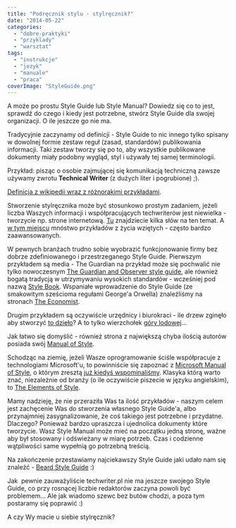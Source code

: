 ```yaml
---
title: "Podręcznik stylu - stylręcznik?"
date: "2014-05-22"
categories:
  - "dobre-praktyki"
  - "przyklady"
  - "warsztat"
tags:
  - "instrukcje"
  - "jezyk"
  - "manuale"
  - "praca"
coverImage: "StyleGuide.png"
---
```


A może po prostu Style Guide lub Style Manual? Dowiedz się co to jest, sprawdź do czego i kiedy jest potrzebne, stwórz Style Guide dla swojej organizacji. O ile jeszcze go nie ma.

Tradycyjnie zaczynamy od definicji - Style Guide to nic innego tylko spisany w dowolnej formie zestaw reguł (zasad, standardów) publikowania informacji. Taki zestaw tworzy się po to, aby wszystkie publikowane dokumenty miały podobny wygląd, styl i używały tej samej terminologii.

Przykład: pisząc o osobie zajmującej się komunikacją techniczną zawsze używamy zwrotu **Technical Writer** (z dużych liter i pogrubione) ;).

[Definicja z wikipedii wraz z różnorakimi przykładami](http://en.wikipedia.org/wiki/Style_guide).

Stworzenie stylręcznika może być stosunkowo prostym zadaniem, jeżeli liczba Waszych informacji i współpracujących techwriterów jest niewielka - tworzycie np. strone internetową. [Tu](http://alistapart.com/article/creating-style-guides) znajdziecie kilka słów na ten temat. A [w tym miejscu](http://susanjeanrobertson.com/code/style-guide-links/) mnóstwo przykładów z życia wziętych - często bardzo zaawansowanych.

W pewnych branżach trudno sobie wyobrazić funkcjonowanie firmy bez dobrze zdefiniowanego i przestrzeganego Style Guide. Pierwszym przykładem są media - The Guardian na przykład może się pochwalić nie tylko nowoczesnym [The Guardian and Observer style guide](http://www.theguardian.com/info/series/guardian-and-observer-style-guide), ale również bogatą tradycją w utrzymywaniu wysokich standardów - wcześniej pod nazwą [Style Book](http://image.guardian.co.uk/sys-files/Guardian/documents/2003/10/22/1928Styleguide.pdf?guni=Article:promo-tools%20Style%20guide%20info:microapp%20static:Style%20guide:Position7). Wspaniałe wprowadzenie do Style Guide (ze smakowitym sześcioma regułami George'a Orwella) znaleźliśmy na stronach [The Economist](http://www.economist.com/styleguide/introduction).

Drugim przykładem są oczywiście urzędnicy i biurokraci - ile drzew zginęło aby stworzyć [to dzieło](http://www.gpo.gov/fdsys/pkg/GPO-STYLEMANUAL-2008/pdf/GPO-STYLEMANUAL-2008.pdf)? A to tylko wierzchołek [góry lodowej](http://en.wikipedia.org/wiki/List_of_style_guides)...

Jak łatwo się domyślić - również strona z największą chyba ilością autorów posiada swój [Manual of Style](http://en.wikipedia.org/wiki/Wikipedia:Manual_of_Style).

Schodząc na ziemię, jeżeli Wasze oprogramowanie ściśle współpracuje z technologiami Microsoft'u, to powinniście się zapoznać z [Microsoft Manual of Style](http://www.amazon.com/Microsoft-Manual-Style-Corporation/dp/0735648719), o którym zresztą [już kiedyś wspominaliśmy](http://techwriter.pl/naucz-sie-sama-czesc-2/). Klasyka którą warto znać, niezależnie od branży (o ile oczywiście piszecie w języku angielskim), to [The Elements of Style](http://www.amazon.com/Elements-Style-Fourth-William-Strunk/dp/020530902X/ref=sr_1_1?s=books&ie=UTF8&qid=1396863409&sr=1-1&keywords=The+Elements+of+Style%2C+Fourth+Edition).

Mamy nadzieję, że nie przeraziła Was ta ilość przykładów - naszym celem jest zachęcenie Was do stworzenia własnego Style Guide'a, albo przynajmniej zasygnalizowanie, że coś takiego jest potrzebne i przydatne. Dlaczego? Ponieważ bardzo upraszcza i ujednolica dokumenty które tworzycie. Wasz Style Manual może mieć na początku jedną stronę, ważne aby był stosowany i odświeżany w miarę potrzeb. Czas i codzienne wątpliwości same wypełnią go potrzebną treścią.

Na zakończenie przestawiamy najciekawszy Style Guide jaki udało nam się znaleźć - [Beard Style Guide](http://www.beards.org/styles.php) :)

Jak  pewnie zauważyliście techwriter.pl nie ma jeszcze swojego Style Guide, co przy rosnącej liczbie redaktorów zaczyna powoli być problemem... Ale jak wiadomo szewc bez butów chodzi, a poza tym postaramy się poprawić :)

A czy Wy macie u siebie stylręcznik?
